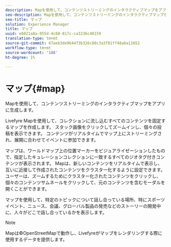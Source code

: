 ```yaml
---
description: Mapを使用して、コンテンツストリーミングのインタラクティブマップをアプリに生成します。
seo-description: Mapを使用して、コンテンツストリーミングのインタラクティブマップをアプリに生成します。
seo-title: マップ
solution: Experience Manager
title: マップ
uuid: e6021a8a-055d-4c60-817c-ca3236c48159
translation-type: tm+mt
source-git-commit: 67aeb3de964473b326c88c3a3f81ff48a6a12652
workflow-type: tm+mt
source-wordcount: '188'
ht-degree: 1%

---
```



# マップ{#map}

Mapを使用して、コンテンツストリーミングのインタラクティブマップをアプリに生成します。

Livefyre Mapを使用して、コレクションに流し込むすべてのコンテンツを固定するマップを作成します。 スタック画像をクリックしてズームインし、個々の投稿を表示できます。 コンテンツがリアルタイムでマップ上にストリーミングされ、展開に合わせてイベントに参加できます。

マップは、ワールドマップ上の位置マーカーをビジュアライゼーションしたもので、指定したキュレーションコレクションに一致するすべてのジオタグ付きコンテンツが表示されます。 Mapは、新しいコンテンツをリアルタイムで表示し、互いに近接して作成されたコンテンツをクラスター化するように設定できます。 ユーザーは、ズームするためにクラスター化されたコンテンツをクリックし、個々のコンテンツサムネールをクリックして、元のコンテンツを含むモーダルを開くことができます。

マップを使用して、特定のトピックについて話し合っている場所、特にスポーツイベント、ニュース、会議、グローバル製品の発売などのストーリーの開発中に、人々がどこで話し合っているかを表示します。

>[!NOTE]
>
>Mapは©OpenStreetMapで動作し、Livefyreがマップをレンダリングする際に使用するデータを提供します。

